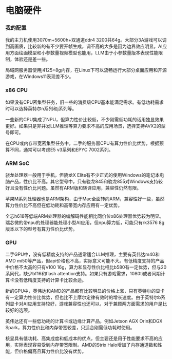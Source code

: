 # 电脑硬件

### 我的配置

我的主力机使用3070m+5600h+双通道ddr4 3200共64g。大部分3A游戏可以调到高画质，比较新的有不少要开帧生成，调不高的大多是因为边界效应明显。AI应用方面绘画模型和小参数量视频模型也能用，LLM由于小参数量版本表现性能限制，体验还是差一些。

局域网服务器使用j4125+8g内存，在Linux下可以流畅运行大部分桌面应用和开源游戏，在Windows11表现差不少。

### x86 CPU

如果没有CPU密集型任务，旧一些的消费级CPU基本能满足需求。有低功耗需求时可以选择英特尔n系列和j系列等。

一些新的CPU集成了NPU，但算力性价比较低，不少刚需低功耗的话用独显效果更好。如果只是非并发LLM推理等算力要求不高的应用场景，选择支持AVX2的型号即可。

在CPU或内存带宽密集型任务中，二手的服务器CPU有算力性价比优势，根据预算不同，通常可以考虑E5 v3系列和EPYC 7002系列。

### ARM SoC

骁龙处理器一般用于手机，但骁龙X Elite有不少正式的使用Windows的笔记本电脑产品，性价比不高。其它型号中，只有骁龙845和骁龙855对Windows支持较好且没有性价比问题。虽然有ARM版和转译应用，兼容性仍然有限。

苹果M系列处理器也是ARM架构，由于Mac全面转向ARM，兼容性好一些，虽然算力性价比不高但在低功耗和高带宽内存应用有一定优势。

全志h618等低端ARM处理器的编解码性能相比同价位x86处理器优势较为明显。瑞芯微的带npu的处理器能处理小型AI应用，但npu算力低，可能只有rk3576 8g版本以下的型号有算力性价比优势。

### GPU

二手GPU中，没有低精度支持的产品通常适合LLM推理，主要有英伟达m40和AMD mi50等产品，但api价格也不高，实际意义可能不大。有低精度支持的产品中价格不太高的只有v100 16g，算力和显存性价比相比b580有一定优势，但与20系同代，缺少bf16和flash attention支持。如果只有游戏需求，1080ti或者同期计算卡没有低精度支持的计算卡比较合适。

新的GPU中，英伟达和AMD的产品都有比较明显的价格上涨，只有英特尔的显卡有一定算力性价比优势，但也比不上摩尔定律有效时的增长速度。由于英特尔b系列显卡对AI应用支持较好，游戏兼容性也还可以，对于兼顾两方面需求的用户是比较好的选项。

英伟达还有一些低功耗的计算卡或边缘计算产品，例如Jetson AGX Orin和DGX Spark，算力性价比和内存带宽较差，只适合刚需低功耗时使用。

核显具有低功耗、高集成度和低成本的优点，但主要还是用于性能要求不高的应用，实际表现容易受到内存带宽限制。AMD的Strix Halo增加了内存通道数和性能，但价格偏高且算力性价比没有优势。
